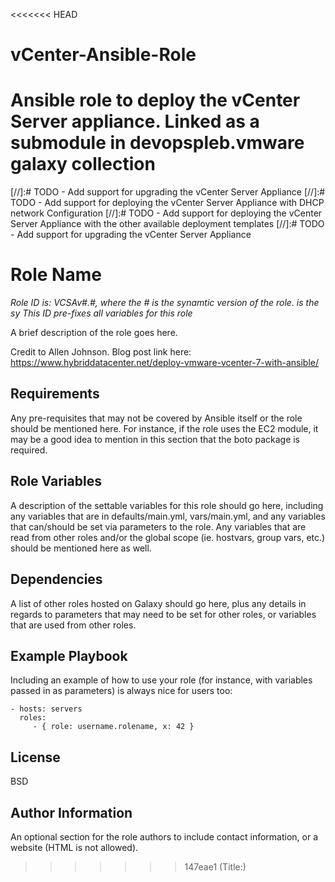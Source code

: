 <<<<<<< HEAD
# vCenter-Ansible-Role
Ansible role to deploy the vCenter Server appliance. Linked as a submodule in devopspleb.vmware galaxy collection
=======
[//]:# TODO - Add support for upgrading the vCenter Server Appliance
[//]:# TODO - Add support for deploying the vCenter Server Appliance with DHCP network Configuration
[//]:# TODO - Add support for deploying the vCenter Server Appliance with the other available deployment templates
[//]:# TODO - Add support for upgrading the vCenter Server Appliance

Role Name
=========

*Role ID is: VCSAv#.#, where the # is the synamtic version of the role. is the sy This ID pre-fixes all variables for this role*

A brief description of the role goes here.

Credit to Allen Johnson. 
Blog post link here: https://www.hybriddatacenter.net/deploy-vmware-vcenter-7-with-ansible/

Requirements
------------

Any pre-requisites that may not be covered by Ansible itself or the role should be mentioned here. For instance, if the role uses the EC2 module, it may be a good idea to mention in this section that the boto package is required.

Role Variables
--------------

A description of the settable variables for this role should go here, including any variables that are in defaults/main.yml, vars/main.yml, and any variables that can/should be set via parameters to the role. Any variables that are read from other roles and/or the global scope (ie. hostvars, group vars, etc.) should be mentioned here as well.

Dependencies
------------

A list of other roles hosted on Galaxy should go here, plus any details in regards to parameters that may need to be set for other roles, or variables that are used from other roles.

Example Playbook
----------------

Including an example of how to use your role (for instance, with variables passed in as parameters) is always nice for users too:

    - hosts: servers
      roles:
         - { role: username.rolename, x: 42 }

License
-------

BSD

Author Information
------------------

An optional section for the role authors to include contact information, or a website (HTML is not allowed).
>>>>>>> 147eae1 (Title:)
